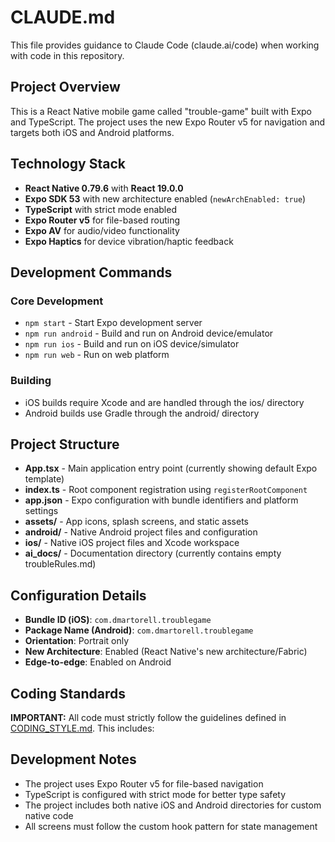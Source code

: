 # CLAUDE.md

This file provides guidance to Claude Code (claude.ai/code) when working with code in this repository.

## Project Overview

This is a React Native mobile game called "trouble-game" built with Expo and TypeScript. The project uses the new Expo Router v5 for navigation and targets both iOS and Android platforms.

## Technology Stack

- **React Native 0.79.6** with **React 19.0.0**
- **Expo SDK 53** with new architecture enabled (`newArchEnabled: true`)
- **TypeScript** with strict mode enabled
- **Expo Router v5** for file-based routing
- **Expo AV** for audio/video functionality
- **Expo Haptics** for device vibration/haptic feedback

## Development Commands

### Core Development
- `npm start` - Start Expo development server
- `npm run android` - Build and run on Android device/emulator
- `npm run ios` - Build and run on iOS device/simulator
- `npm run web` - Run on web platform

### Building
- iOS builds require Xcode and are handled through the ios/ directory
- Android builds use Gradle through the android/ directory

## Project Structure

- **App.tsx** - Main application entry point (currently showing default Expo template)
- **index.ts** - Root component registration using `registerRootComponent`
- **app.json** - Expo configuration with bundle identifiers and platform settings
- **assets/** - App icons, splash screens, and static assets
- **android/** - Native Android project files and configuration
- **ios/** - Native iOS project files and Xcode workspace
- **ai_docs/** - Documentation directory (currently contains empty troubleRules.md)

## Configuration Details

- **Bundle ID (iOS)**: `com.dmartorell.troublegame`
- **Package Name (Android)**: `com.dmartorell.troublegame`
- **Orientation**: Portrait only
- **New Architecture**: Enabled (React Native's new architecture/Fabric)
- **Edge-to-edge**: Enabled on Android

## Coding Standards

**IMPORTANT:** All code must strictly follow the guidelines defined in [CODING_STYLE.md](./CODING_STYLE.md). This includes:


## Development Notes

- The project uses Expo Router v5 for file-based navigation
- TypeScript is configured with strict mode for better type safety
- The project includes both native iOS and Android directories for custom native code
- All screens must follow the custom hook pattern for state management

